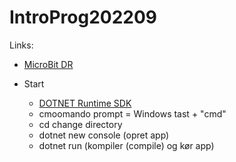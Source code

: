 # IntroProg202209

Links:

- [MicroBit DR](https://www.dr.dk/skole/ultrabit)

- Start
  - [DOTNET Runtime SDK](https://dotnet.microsoft.com/en-us/download)
  - cmoomando prompt = Windows tast + "cmd"
  - cd change directory
  - dotnet new console (opret app)
  - dotnet run (kompiler (compile) og kør app)
